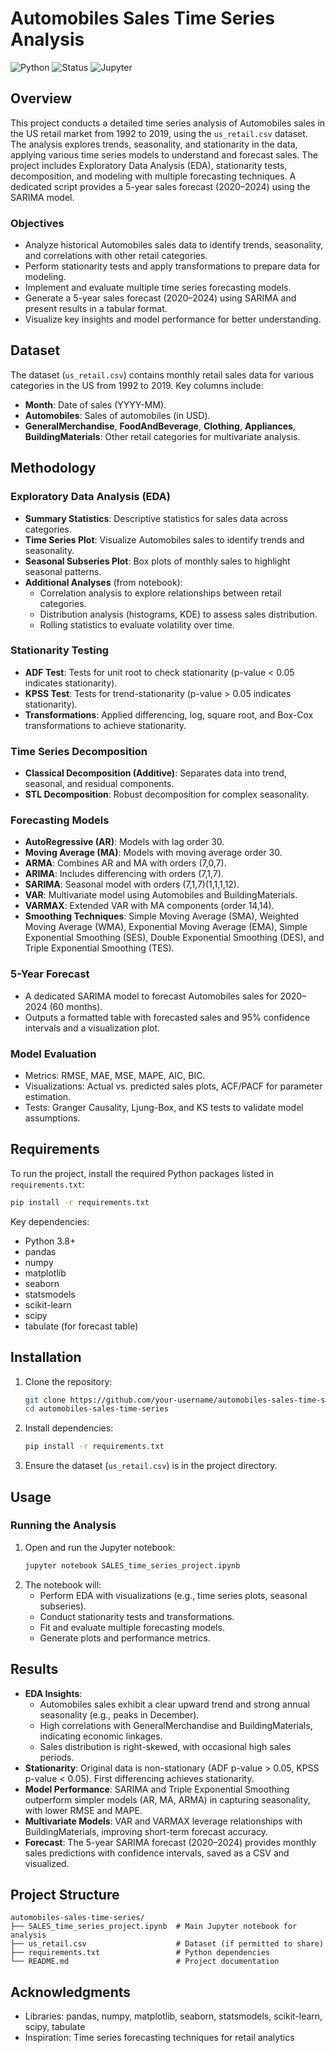 # Automobiles Sales Time Series Analysis 

![Python](https://img.shields.io/badge/python-3.8%2B-blue.svg)
![Status](https://img.shields.io/badge/status-complete-brightgreen.svg)
![Jupyter](https://img.shields.io/badge/jupyter-notebook-orange.svg)

## Overview

This project conducts a detailed time series analysis of Automobiles sales in the US retail market from 1992 to 2019, using the `us_retail.csv` dataset. The analysis explores trends, seasonality, and stationarity in the data, applying various time series models to understand and forecast sales. The project includes Exploratory Data Analysis (EDA), stationarity tests, decomposition, and modeling with multiple forecasting techniques. A dedicated script provides a 5-year sales forecast (2020–2024) using the SARIMA model.

### Objectives
- Analyze historical Automobiles sales data to identify trends, seasonality, and correlations with other retail categories.
- Perform stationarity tests and apply transformations to prepare data for modeling.
- Implement and evaluate multiple time series forecasting models.
- Generate a 5-year sales forecast (2020–2024) using SARIMA and present results in a tabular format.
- Visualize key insights and model performance for better understanding.

## Dataset

The dataset (`us_retail.csv`) contains monthly retail sales data for various categories in the US from 1992 to 2019. Key columns include:
- **Month**: Date of sales (YYYY-MM).
- **Automobiles**: Sales of automobiles (in USD).
- **GeneralMerchandise**, **FoodAndBeverage**, **Clothing**, **Appliances**, **BuildingMaterials**: Other retail categories for multivariate analysis.


## Methodology

### Exploratory Data Analysis (EDA)
- **Summary Statistics**: Descriptive statistics for sales data across categories.
- **Time Series Plot**: Visualize Automobiles sales to identify trends and seasonality.
- **Seasonal Subseries Plot**: Box plots of monthly sales to highlight seasonal patterns.
- **Additional Analyses** (from notebook):
  - Correlation analysis to explore relationships between retail categories.
  - Distribution analysis (histograms, KDE) to assess sales distribution.
  - Rolling statistics to evaluate volatility over time.

### Stationarity Testing
- **ADF Test**: Tests for unit root to check stationarity (p-value < 0.05 indicates stationarity).
- **KPSS Test**: Tests for trend-stationarity (p-value > 0.05 indicates stationarity).
- **Transformations**: Applied differencing, log, square root, and Box-Cox transformations to achieve stationarity.

### Time Series Decomposition
- **Classical Decomposition (Additive)**: Separates data into trend, seasonal, and residual components.
- **STL Decomposition**: Robust decomposition for complex seasonality.

### Forecasting Models
- **AutoRegressive (AR)**: Models with lag order 30.
- **Moving Average (MA)**: Models with moving average order 30.
- **ARMA**: Combines AR and MA with orders (7,0,7).
- **ARIMA**: Includes differencing with orders (7,1,7).
- **SARIMA**: Seasonal model with orders (7,1,7)(1,1,1,12).
- **VAR**: Multivariate model using Automobiles and BuildingMaterials.
- **VARMAX**: Extended VAR with MA components (order 14,14).
- **Smoothing Techniques**: Simple Moving Average (SMA), Weighted Moving Average (WMA), Exponential Moving Average (EMA), Simple Exponential Smoothing (SES), Double Exponential Smoothing (DES), and Triple Exponential Smoothing (TES).

### 5-Year Forecast
- A dedicated SARIMA model to forecast Automobiles sales for 2020–2024 (60 months).
- Outputs a formatted table with forecasted sales and 95% confidence intervals and a visualization plot.

### Model Evaluation
- Metrics: RMSE, MAE, MSE, MAPE, AIC, BIC.
- Visualizations: Actual vs. predicted sales plots, ACF/PACF for parameter estimation.
- Tests: Granger Causality, Ljung-Box, and KS tests to validate model assumptions.

## Requirements

To run the project, install the required Python packages listed in `requirements.txt`:

```bash
pip install -r requirements.txt
```

Key dependencies:
- Python 3.8+
- pandas
- numpy
- matplotlib
- seaborn
- statsmodels
- scikit-learn
- scipy
- tabulate (for forecast table)

## Installation

1. Clone the repository:
   ```bash
   git clone https://github.com/your-username/automobiles-sales-time-series.git
   cd automobiles-sales-time-series
   ```

2. Install dependencies:
   ```bash
   pip install -r requirements.txt
   ```

3. Ensure the dataset (`us_retail.csv`) is in the project directory.

## Usage

### Running the Analysis
1. Open and run the Jupyter notebook:
   ```bash
   jupyter notebook SALES_time_series_project.ipynb
   ```
2. The notebook will:
   - Perform EDA with visualizations (e.g., time series plots, seasonal subseries).
   - Conduct stationarity tests and transformations.
   - Fit and evaluate multiple forecasting models.
   - Generate plots and performance metrics.

## Results

- **EDA Insights**:
  - Automobiles sales exhibit a clear upward trend and strong annual seasonality (e.g., peaks in December).
  - High correlations with GeneralMerchandise and BuildingMaterials, indicating economic linkages.
  - Sales distribution is right-skewed, with occasional high sales periods.
- **Stationarity**: Original data is non-stationary (ADF p-value > 0.05, KPSS p-value < 0.05). First differencing achieves stationarity.
- **Model Performance**: SARIMA and Triple Exponential Smoothing outperform simpler models (AR, MA, ARMA) in capturing seasonality, with lower RMSE and MAPE.
- **Multivariate Models**: VAR and VARMAX leverage relationships with BuildingMaterials, improving short-term forecast accuracy.
- **Forecast**: The 5-year SARIMA forecast (2020–2024) provides monthly sales predictions with confidence intervals, saved as a CSV and visualized.

## Project Structure

```
automobiles-sales-time-series/
├── SALES_time_series_project.ipynb  # Main Jupyter notebook for analysis
├── us_retail.csv                    # Dataset (if permitted to share)
├── requirements.txt                 # Python dependencies
└── README.md                        # Project documentation
```

## Acknowledgments

- Libraries: pandas, numpy, matplotlib, seaborn, statsmodels, scikit-learn, scipy, tabulate
- Inspiration: Time series forecasting techniques for retail analytics

